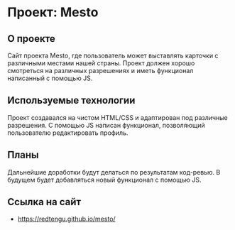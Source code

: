 # Проект: Mesto

## О проекте ##

Сайт проекта Mesto, где пользователь может выставлять карточки с различными местами нашей страны. Проект должен хорошо смотреться на различных разрешениях и иметь функционал написанный с помощью JS.

## Используемые технологии ##
Проект создавался на чистом HTML/CSS и адаптирован под различные разрешения. С помощью JS написан функционал, позволяющий пользователю редактировать профиль.

## Планы ##

Дальнейшие доработки будут делаться по результатам код-ревью. В будущем будет добавляться новый функционал с помощью JS.

## Ссылка на сайт ##

* https://redtengu.github.io/mesto/
